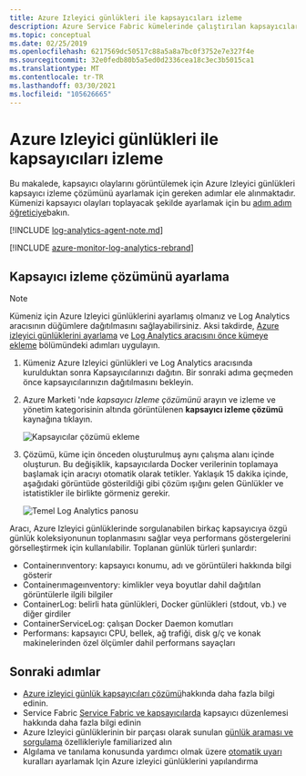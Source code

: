 ```yaml
---
title: Azure Izleyici günlükleri ile kapsayıcıları izleme
description: Azure Service Fabric kümelerinde çalıştırılan kapsayıcıları izlemek için Azure Izleyici günlüklerini kullanın.
ms.topic: conceptual
ms.date: 02/25/2019
ms.openlocfilehash: 6217569dc50517c88a5a8a7bc0f3752e7e327f4e
ms.sourcegitcommit: 32e0fedb80b5a5ed0d2336cea18c3ec3b5015ca1
ms.translationtype: MT
ms.contentlocale: tr-TR
ms.lasthandoff: 03/30/2021
ms.locfileid: "105626665"
---
```

# <a name="monitor-containers-with-azure-monitor-logs"></a>Azure Izleyici günlükleri ile kapsayıcıları izleme
 
Bu makalede, kapsayıcı olaylarını görüntülemek için Azure Izleyici günlükleri kapsayıcı izleme çözümünü ayarlamak için gereken adımlar ele alınmaktadır. Kümenizi kapsayıcı olayları toplayacak şekilde ayarlamak için bu [adım adım öğreticiye](service-fabric-tutorial-monitoring-wincontainers.md)bakın. 

[!INCLUDE [log-analytics-agent-note.md](../../includes/log-analytics-agent-note.md)]

[!INCLUDE [azure-monitor-log-analytics-rebrand](../../includes/azure-monitor-log-analytics-rebrand.md)]

## <a name="set-up-the-container-monitoring-solution"></a>Kapsayıcı izleme çözümünü ayarlama

> [!NOTE]
> Kümeniz için Azure Izleyici günlüklerini ayarlamış olmanız ve Log Analytics aracısının düğümlere dağıtılmasını sağlayabilirsiniz. Aksi takdirde, [Azure izleyici günlüklerini ayarlama](service-fabric-diagnostics-oms-setup.md) ve [Log Analytics aracısını önce kümeye ekleme](service-fabric-diagnostics-oms-agent.md) bölümündeki adımları uygulayın.

1. Kümeniz Azure Izleyici günlükleri ve Log Analytics aracısında kurulduktan sonra Kapsayıcılarınızı dağıtın. Bir sonraki adıma geçmeden önce kapsayıcılarınızın dağıtılmasını bekleyin.

2. Azure Marketi 'nde *kapsayıcı Izleme çözümünü* arayın ve izleme ve yönetim kategorisinin altında görüntülenen **kapsayıcı izleme çözümü** kaynağına tıklayın.

    ![Kapsayıcılar çözümü ekleme](./media/service-fabric-diagnostics-event-analysis-oms/containers-solution.png)

3. Çözümü, küme için önceden oluşturulmuş aynı çalışma alanı içinde oluşturun. Bu değişiklik, kapsayıcılarda Docker verilerinin toplamaya başlamak için aracıyı otomatik olarak tetikler. Yaklaşık 15 dakika içinde, aşağıdaki görüntüde gösterildiği gibi çözüm ışığını gelen Günlükler ve istatistikler ile birlikte görmeniz gerekir.

    ![Temel Log Analytics panosu](./media/service-fabric-diagnostics-event-analysis-oms/oms-containers-dashboard.png)

Aracı, Azure Izleyici günlüklerinde sorgulanabilen birkaç kapsayıcıya özgü günlük koleksiyonunun toplanmasını sağlar veya performans göstergelerini görselleştirmek için kullanılabilir. Toplanan günlük türleri şunlardır:

* Containerınventory: kapsayıcı konumu, adı ve görüntüleri hakkında bilgi gösterir
* Containerımageınventory: kimlikler veya boyutlar dahil dağıtılan görüntülerle ilgili bilgiler
* ContainerLog: belirli hata günlükleri, Docker günlükleri (stdout, vb.) ve diğer girdiler
* ContainerServiceLog: çalışan Docker Daemon komutları
* Performans: kapsayıcı CPU, bellek, ağ trafiği, disk g/ç ve konak makinelerinden özel ölçümler dahil performans sayaçları



## <a name="next-steps"></a>Sonraki adımlar
* [Azure izleyici günlük kapsayıcıları çözümü](../azure-monitor/containers/containers.md)hakkında daha fazla bilgi edinin.
* Service Fabric [Service Fabric ve kapsayıcılarda](service-fabric-containers-overview.md) kapsayıcı düzenlemesi hakkında daha fazla bilgi edinin
* Azure Izleyici günlüklerinin bir parçası olarak sunulan [günlük araması ve sorgulama](../azure-monitor/logs/log-query-overview.md) özellikleriyle familiarized alın
* Algılama ve tanılama konusunda yardımcı olmak üzere [otomatik uyarı](../azure-monitor/alerts/alerts-overview.md) kuralları ayarlamak Için Azure izleyici günlüklerini yapılandırma

